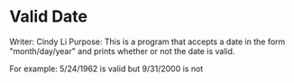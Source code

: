 # Valid Date
Writer: Cindy Li
Purpose: This is a program that accepts a date in the form "month/day/year" and prints whether or not the date is valid.

For example: 5/24/1962 is valid but 9/31/2000 is not

